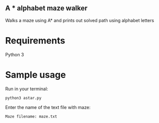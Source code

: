 ## A * alphabet maze walker

Walks a maze using A* and prints out solved path using alphabet letters

# Requirements
Python 3

# Sample usage
Run in your terminal:

`python3 astar.py`

Enter the name of the text file with maze:

~~~~
Maze filename: maze.txt
~~~~
